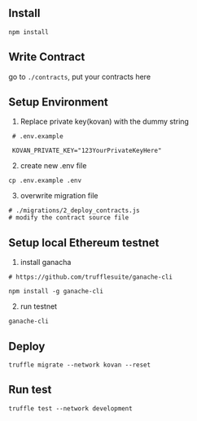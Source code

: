 ## Install
```
npm install
```

## Write Contract
go to `./contracts`, put your contracts here


## Setup Environment
1. Replace private key(kovan) with the dummy string

```
 # .env.example

 KOVAN_PRIVATE_KEY="123YourPrivateKeyHere"

```
2. create new .env file
```
cp .env.example .env
```
3. overwrite migration file
```
# ./migrations/2_deploy_contracts.js
# modify the contract source file
```

## Setup local Ethereum testnet 
1. install ganacha
```
# https://github.com/trufflesuite/ganache-cli

npm install -g ganache-cli
```
2. run testnet

```
ganache-cli
```

## Deploy
```
truffle migrate --network kovan --reset
```

## Run test
```
truffle test --network development
```